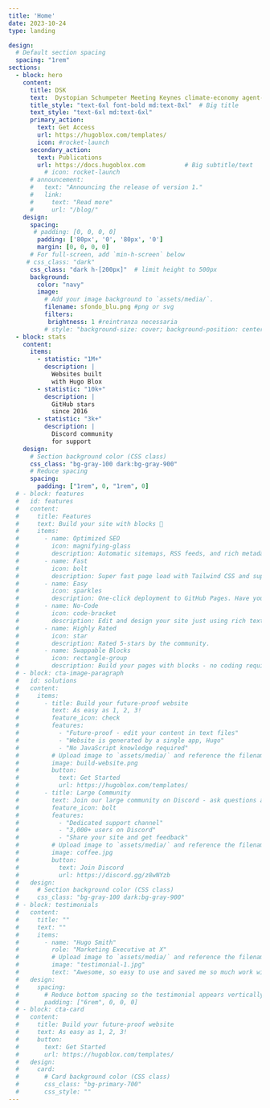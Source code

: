 ```yaml
---
title: 'Home'
date: 2023-10-24
type: landing

design:
  # Default section spacing
  spacing: "1rem"
sections:
  - block: hero
    content:
      title: DSK
      text:  Dystopian Schumpeter Meeting Keynes climate-economy agent-based model
      title_style: "text-6xl font-bold md:text-8xl"  # Big title
      text_style: "text-6xl md:text-6xl" 
      primary_action:
        text: Get Access
        url: https://hugoblox.com/templates/
        icon: #rocket-launch
      secondary_action:
        text: Publications
        url: https://docs.hugoblox.com           # Big subtitle/text
          # icon: rocket-launch
      # announcement:
      #   text: "Announcing the release of version 1."
      #   link:
      #     text: "Read more"
      #     url: "/blog/"
    design:
      spacing:
       # padding: [0, 0, 0, 0]
        padding: ['80px', '0', '80px', '0']
        margin: [0, 0, 0, 0]
      # For full-screen, add `min-h-screen` below
     # css_class: "dark"
      css_class: "dark h-[200px]"  # limit height to 500px
      background:
        color: "navy"
        image:
          # Add your image background to `assets/media/`.
          filename: sfondo_blu.png #png or svg
          filters:
           brightness: 1 #reintranza necessaria 
          # style: "background-size: cover; background-position: center top;"
  - block: stats
    content:
      items:
        - statistic: "1M+"
          description: |
            Websites built  
            with Hugo Blox
        - statistic: "10k+"
          description: |
            GitHub stars  
            since 2016
        - statistic: "3k+"
          description: |
            Discord community  
            for support
    design:
      # Section background color (CSS class)
      css_class: "bg-gray-100 dark:bg-gray-900"
      # Reduce spacing
      spacing:
        padding: ["1rem", 0, "1rem", 0]
  # - block: features
  #   id: features
  #   content:
  #     title: Features
  #     text: Build your site with blocks 🧱
  #     items:
  #       - name: Optimized SEO
  #         icon: magnifying-glass
  #         description: Automatic sitemaps, RSS feeds, and rich metadata take the pain out of SEO and syndication.
  #       - name: Fast
  #         icon: bolt
  #         description: Super fast page load with Tailwind CSS and super fast site building with Hugo.
  #       - name: Easy
  #         icon: sparkles
  #         description: One-click deployment to GitHub Pages. Have your new website live within 5 minutes!
  #       - name: No-Code
  #         icon: code-bracket
  #         description: Edit and design your site just using rich text (Markdown) and configurable YAML parameters.
  #       - name: Highly Rated
  #         icon: star
  #         description: Rated 5-stars by the community.
  #       - name: Swappable Blocks
  #         icon: rectangle-group
  #         description: Build your pages with blocks - no coding required!
  # - block: cta-image-paragraph
  #   id: solutions
  #   content:
  #     items:
  #       - title: Build your future-proof website
  #         text: As easy as 1, 2, 3!
  #         feature_icon: check
  #         features:
  #           - "Future-proof - edit your content in text files"
  #           - "Website is generated by a single app, Hugo"
  #           - "No JavaScript knowledge required"
  #         # Upload image to `assets/media/` and reference the filename here
  #         image: build-website.png
  #         button:
  #           text: Get Started
  #           url: https://hugoblox.com/templates/
  #       - title: Large Community
  #         text: Join our large community on Discord - ask questions and get live responses
  #         feature_icon: bolt
  #         features:
  #           - "Dedicated support channel"
  #           - "3,000+ users on Discord"
  #           - "Share your site and get feedback"
  #         # Upload image to `assets/media/` and reference the filename here
  #         image: coffee.jpg
  #         button:
  #           text: Join Discord
  #           url: https://discord.gg/z8wNYzb
  #   design:
  #     # Section background color (CSS class)
  #     css_class: "bg-gray-100 dark:bg-gray-900"
  # - block: testimonials
  #   content:
  #     title: ""
  #     text: ""
  #     items:
  #       - name: "Hugo Smith"
  #         role: "Marketing Executive at X"
  #         # Upload image to `assets/media/` and reference the filename here
  #         image: "testimonial-1.jpg"
  #         text: "Awesome, so easy to use and saved me so much work with the swappable pre-designed sections!"
  #   design:
  #     spacing:
  #       # Reduce bottom spacing so the testimonial appears vertically centered between sections
  #       padding: ["6rem", 0, 0, 0]
  # - block: cta-card
  #   content:
  #     title: Build your future-proof website
  #     text: As easy as 1, 2, 3!
  #     button:
  #       text: Get Started
  #       url: https://hugoblox.com/templates/
  #   design:
  #     card:
  #       # Card background color (CSS class)
  #       css_class: "bg-primary-700"
  #       css_style: ""
---
```

